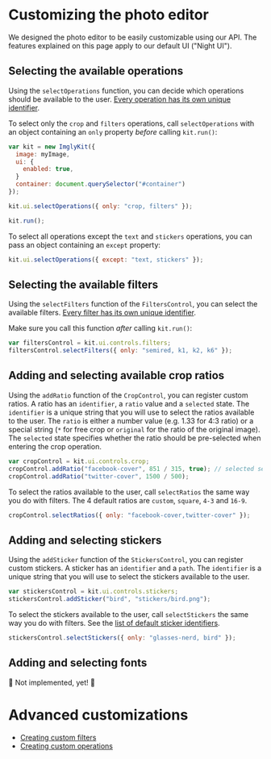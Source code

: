 # Customizing the photo editor

We designed the photo editor to be easily customizable using our API. The
features explained on this page apply to our default UI ("Night UI").

## Selecting the available operations

Using the `selectOperations` function, you can decide which operations should
be available to the user. [Every operation has its own unique identifier](misc/operation-identifiers.md).

To select only the `crop` and `filters` operations, call `selectOperations`
with an object containing an `only` property *before* calling `kit.run()`:

```js
var kit = new ImglyKit({
  image: myImage,
  ui: {
    enabled: true,
  }
  container: document.querySelector("#container")
});

kit.ui.selectOperations({ only: "crop, filters" });

kit.run();
```

To select all operations except the `text` and `stickers` operations, you
can pass an object containing an `except` property:

```js
kit.ui.selectOperations({ except: "text, stickers" });
```

## Selecting the available filters

Using the `selectFilters` function of the `FiltersControl`, you can select
the available filters. [Every filter has its own unique identifier](misc/filter-identifiers.md).

Make sure you call this function *after* calling `kit.run()`:

```js
var filtersControl = kit.ui.controls.filters;
filtersControl.selectFilters({ only: "semired, k1, k2, k6" });
```

## Adding and selecting available crop ratios

Using the `addRatio` function of the `CropControl`, you can register custom ratios.
A ratio has an `identifier`, a `ratio` value and a `selected` state. The `identifier`
is a unique string that you will use to select the ratios available to the user. The `ratio`
is either a number value (e.g. 1.33 for 4:3 ratio) or a special string (`*` for
free crop or `original` for the ratio of the original image). The `selected` state
specifies whether the ratio should be pre-selected when entering the crop operation.

```js
var cropControl = kit.ui.controls.crop;
cropControl.addRatio("facebook-cover", 851 / 315, true); // selected set to true
cropControl.addRatio("twitter-cover", 1500 / 500);
```

To select the ratios available to the user, call `selectRatios` the same way you do with
filters. The 4 default ratios are `custom`, `square`, `4-3` and `16-9`.

```js
cropControl.selectRatios({ only: "facebook-cover,twitter-cover" });
```

## Adding and selecting stickers

Using the `addSticker` function of the `StickersControl`, you can register
custom stickers. A sticker has an `identifier` and a `path`. The `identifier`
is a unique string that you will use to select the stickers available to
the user.

```js
var stickersControl = kit.ui.controls.stickers;
stickersControl.addSticker("bird", "stickers/bird.png");
```

To select the stickers available to the user, call `selectStickers` the same
way you do with filters. See the [list of default sticker identifiers](misc/sticker-identifiers.md).

```js
stickersControl.selectStickers({ only: "glasses-nerd, bird" });
```

## Adding and selecting fonts

:construction: Not implemented, yet! :construction:

# Advanced customizations

* [Creating custom filters](creating-custom-filters.md)
* [Creating custom operations](creating-custom-operations.md)
